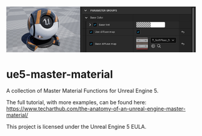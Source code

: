 ![](master-material-banner.jpg)
# ue5-master-material
A collection of Master Material Functions for Unreal Engine 5.

The full tutorial, with more examples, can be found here:
https://www.techarthub.com/the-anatomy-of-an-unreal-engine-master-material/

This project is licensed under the Unreal Engine 5 EULA.
